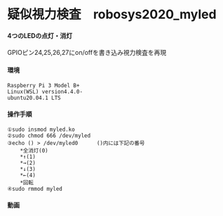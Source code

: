 # 疑似視力検査　robosys2020_myled
####   4つのLEDの点灯・消灯　
GPIOピン24,25,26,27にon/offを書き込み視力検査を再現

#### 環境
	Raspberry Pi 3 Model B+ 
	Linux(WSL) version4.4.0-
	ubuntu20.04.1 LTS


#### 操作手順
	①sudo insmod myled.ko
	②sudo chmod 666 /dev/myled 
	③echo () > /dev/myled0      ()内には下記の番号 
		*全消灯(0)
		*↑(1)
 		*→(2)
		*↓(3)
		*←(4)
		*回転
	④sudo rmmod myled
	
#### 動画

